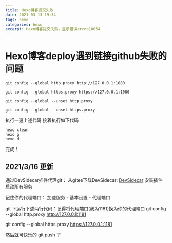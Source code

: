 ```yaml
---
title: Hexo博客提交失败
date: 2021-03-13 19:34
tags: hexo
categories: hexo
excerpt: Hexo博客提交失败，显示错误errno10054
---
```


# Hexo博客deploy遇到链接github失败的问题

```
git config --global http.proxy http://127.0.0.1:1080

git config --global https.proxy https://127.0.0.1:1080

git config --global --unset http.proxy

git config --global --unset https.proxy
```

执行一遍上述代码
接着执行如下代码

```
hexo clean
hexo g
hexo d
```

完成！


## 2021/3/16 更新
通过DevSidecar插件代理git：
从gitee下载DevSidecar: [DevSidecar](https://gitee.com/docmirror/dev-sidecar/releases)
安装插件
启动所有服务

记住你的代理端口：
加速服务 - 基本设置 - 代理端口

git 下运行下述两行代码：记得将代理端口(我为1181)换为你的代理端口
git config --global http.proxy http://127.0.0.1:1181

git config --global https.proxy https://127.0.0.1:1181

然后就可快乐的 git push 了